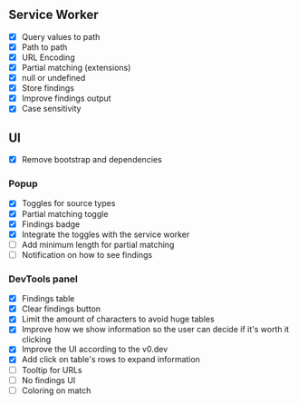 ## Service Worker

- [x] Query values to path
- [x] Path to path
- [x] URL Encoding
- [x] Partial matching (extensions)
- [x] null or undefined
- [x] Store findings
- [x] Improve findings output
- [x] Case sensitivity

## UI

- [x] Remove bootstrap and dependencies

### Popup

- [x] Toggles for source types
- [x] Partial matching toggle
- [x] Findings badge
- [x] Integrate the toggles with the service worker
- [ ] Add minimum length for partial matching
- [ ] Notification on how to see findings

### DevTools panel

- [x] Findings table
- [x] Clear findings button
- [x] Limit the amount of characters to avoid huge tables
- [x] Improve how we show information so the user can decide if it's worth it clicking
- [x] Improve the UI according to the v0.dev
- [x] Add click on table's rows to expand information
- [ ] Tooltip for URLs
- [ ] No findings UI
- [ ] Coloring on match
